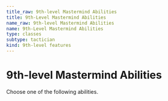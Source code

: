 ```yaml
---
title_raw: 9th-level Mastermind Abilities
title: 9th-Level Mastermind Abilities
name_raw: 9th-level Mastermind Abilities
name: 9th-Level Mastermind Abilities
type: classes
subtype: tactician
kind: 9th-level features
---
```


# 9th-level Mastermind Abilities

Choose one of the following abilities.
